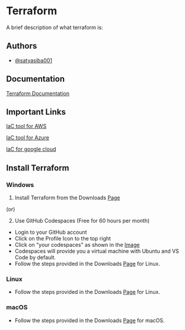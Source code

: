 
# Terraform

A brief description of what terraform is:


## Authors

- [@satyasiba001](https://github.com/satyasiba001)


## Documentation

[Terraform Documentation](https://developer.hashicorp.com/terraform/docs)


## Important Links

[IaC tool for AWS](https://docs.aws.amazon.com/cloudformation/)

[IaC tool for Azure](https://learn.microsoft.com/en-us/azure/azure-resource-manager/)

[IaC for google cloud](https://developer.hashicorp.com/terraform/docs)




## Install Terraform

### Windows

1. Install Terraform from the Downloads [Page](https://developer.hashicorp.com/terraform/downloads)

(or)

2. Use GitHub Codespaces (Free for 60 hours per month)

- Login to your GitHub account
- Click on the Profile Icon to the top right
- Click on "your codespaces" as shown in the [Image](../Images/codespaces-location.png)
- Codespaces will provide you a virtual machine with Ubuntu and VS Code by default.
- Follow the steps provided in the Downloads [Page](https://developer.hashicorp.com/terraform/downloads) for Linux.

### Linux

- Follow the steps provided in the Downloads [Page](https://developer.hashicorp.com/terraform/downloads) for Linux.

### macOS

- Follow the steps provided in the Downloads [Page](https://developer.hashicorp.com/terraform/downloads) for macOS.